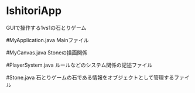 # IshitoriApp
GUIで操作する1vs1の石とりゲーム

#MyApplication.java
Mainファイル

#MyCanvas.java
Stoneの描画関係

#PlayerSystem.java
ルールなどのシステム関係の記述ファイル

#Stone.java
石とりゲームの石である情報をオブジェクトとして管理するファイル